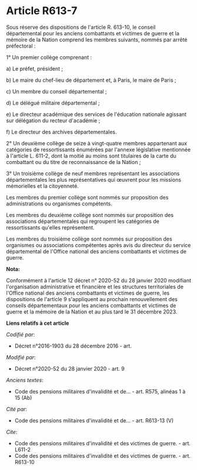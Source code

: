 # Article R613-7

Sous réserve des dispositions de l'article R. 613-10, le conseil départemental pour les anciens combattants et victimes de
guerre et la mémoire de la Nation comprend les membres suivants, nommés par arrêté préfectoral :

1° Un premier collège comprenant :

a) Le préfet, président ;

b) Le maire du chef-lieu de département et, à Paris, le maire de Paris ;

c) Un membre du conseil départemental ;

d) Le délégué militaire départemental ;

e) Le directeur académique des services de l'éducation nationale agissant sur délégation du recteur d'académie ;

f) Le directeur des archives départementales.

2° Un deuxième collège de seize à vingt-quatre membres appartenant aux catégories de ressortissants énumérées par l'annexe
législative mentionnée à l'article L. 611-2, dont la moitié au moins sont titulaires de la carte du combattant ou du titre de
reconnaissance de la Nation ;

3° Un troisième collège de neuf membres représentant les associations départementales les plus représentatives qui œuvrent
pour les missions mémorielles et la citoyenneté.

Les membres du premier collège sont nommés sur proposition des administrations ou organismes compétents.

Les membres du deuxième collège sont nommés sur proposition des associations départementales qui regroupent les catégories de
ressortissants qu'elles représentent.

Les membres du troisième collège sont nommés sur proposition des organismes ou associations compétentes après avis du
directeur du service départemental de l'Office national des anciens combattants et victimes de guerre.

**Nota:**

Conformément à l'article 12 décret n° 2020-52 du 28 janvier 2020 modifiant l'organisation administrative et financière et les
structures territoriales de l'Office national des anciens combattants et victimes de guerre, les dispositions de l'article 9
s'appliquent au prochain renouvellement des conseils départementaux pour les anciens combattants et victimes de guerre et la
mémoire de la Nation et au plus tard le 31 décembre 2023.

**Liens relatifs à cet article**

_Codifié par_:

  - Décret n°2016-1903 du 28 décembre 2016 - art.

_Modifié par_:

  - Décret n°2020-52 du 28 janvier 2020 - art. 9

_Anciens textes_:

  - Code des pensions militaires d'invalidité et de... - art. R575, alinéas 1 à 15 (Ab)

_Cité par_:

  - Code des pensions militaires d'invalidité et de... - art. R613-13 (V)

_Cite_:

  - Code des pensions militaires d'invalidité et des victimes de guerre. - art. L611-2
  - Code des pensions militaires d'invalidité et des victimes de guerre. - art. R613-10
